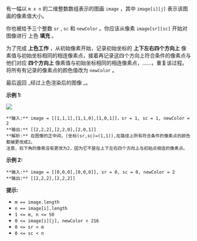 有一幅以 `m x n` 的二维整数数组表示的图画 `image` ，其中 `image[i][j]` 表示该图画的像素值大小。

你也被给予三个整数 `sr` ,  `sc` 和 `newColor` 。你应该从像素 `image[sr][sc]` 开始对图像进行 上色 **填充**
。

为了完成 **上色工作** ，从初始像素开始，记录初始坐标的 **上下左右四个方向上**
像素值与初始坐标相同的相连像素点，接着再记录这四个方向上符合条件的像素点与他们对应 **四个方向上**
像素值与初始坐标相同的相连像素点，……，重复该过程。将所有有记录的像素点的颜色值改为 `newColor` 。

最后返回 _经过上色渲染后的图像  _。



**示例 1:**

![](https://assets.leetcode.com/uploads/2021/06/01/flood1-grid.jpg)

    
    
    **输入:** image = [[1,1,1],[1,1,0],[1,0,1]]，sr = 1, sc = 1, newColor = 2
    **输出:** [[2,2,2],[2,2,0],[2,0,1]]
    **解析:** 在图像的正中间，(坐标(sr,sc)=(1,1)),在路径上所有符合条件的像素点的颜色都被更改成2。
    注意，右下角的像素没有更改为2，因为它不是在上下左右四个方向上与初始点相连的像素点。
    

**示例 2:**

    
    
    **输入:** image = [[0,0,0],[0,0,0]], sr = 0, sc = 0, newColor = 2
    **输出:** [[2,2,2],[2,2,2]]
    



**提示:**

  * `m == image.length`
  * `n == image[i].length`
  * `1 <= m, n <= 50`
  * `0 <= image[i][j], newColor < 216`
  * `0 <= sr < m`
  * `0 <= sc < n`

